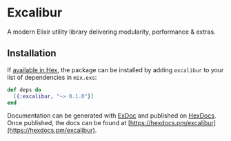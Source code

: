 # Excalibur
A modern Elixir utility library delivering modularity, performance &amp; extras.

## Installation

If [available in Hex](https://hex.pm/docs/publish), the package can be installed
by adding `excalibur` to your list of dependencies in `mix.exs`:

```elixir
def deps do
  [{:excalibur, "~> 0.1.0"}]
end
```

Documentation can be generated with [ExDoc](https://github.com/elixir-lang/ex_doc)
and published on [HexDocs](https://hexdocs.pm). Once published, the docs can
be found at [https://hexdocs.pm/excalibur](https://hexdocs.pm/excalibur).
